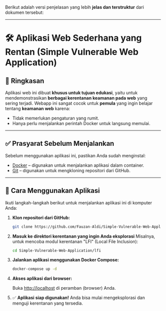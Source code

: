 Berikut adalah versi penjelasan yang lebih **jelas dan terstruktur** dari dokumen tersebut:

---

# 🛠️ Aplikasi Web Sederhana yang Rentan (Simple Vulnerable Web Application)

## 📌 Ringkasan

Aplikasi web ini dibuat **khusus untuk tujuan edukasi**, yaitu untuk mendemonstrasikan **berbagai kerentanan keamanan pada web** yang sering terjadi. Webapp ini sangat cocok untuk **pemula** yang ingin belajar tentang **keamanan web** karena:

* Tidak memerlukan pengaturan yang rumit.
* Hanya perlu menjalankan perintah Docker untuk langsung memulai.

---

## ✅ Prasyarat Sebelum Menjalankan

Sebelum menggunakan aplikasi ini, pastikan Anda sudah menginstal:

* [Docker](https://www.docker.com/) – digunakan untuk menjalankan aplikasi dalam container.
* [Git](https://git-scm.com/) – digunakan untuk mengkloning repositori dari GitHub.

---

## 🚀 Cara Menggunakan Aplikasi

Ikuti langkah-langkah berikut untuk menjalankan aplikasi ini di komputer Anda:

1. **Klon repositori dari GitHub:**

   ```bash
   git clone https://github.com/Fauzan-Aldi/Simple-Vulnerable-Web-Application.git
   ```

2. **Masuk ke direktori kerentanan yang ingin Anda eksplorasi**
   Misalnya, untuk mencoba modul kerentanan "LFI" (Local File Inclusion):

   ```bash
   cd Simple-Vulnerable-Web-Application/lfi
   ```

3. **Jalankan aplikasi menggunakan Docker Compose:**

   ```bash
   docker-compose up -d
   ```

4. **Akses aplikasi dari browser:**

   Buka [http://localhost](http://localhost) di peramban (browser) Anda.

5. ✅ **Aplikasi siap digunakan!**
   Anda bisa mulai mengeksplorasi dan menguji kerentanan yang tersedia.

